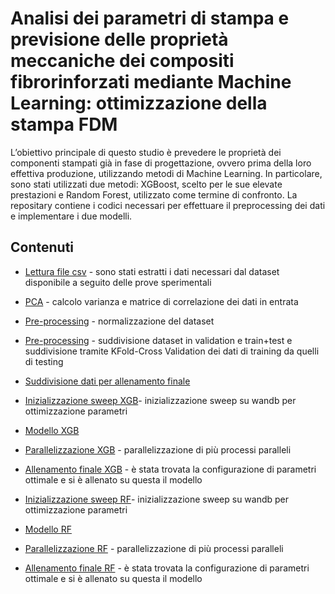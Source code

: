 # Analisi dei parametri di stampa e previsione delle proprietà meccaniche dei compositi fibrorinforzati mediante Machine Learning: ottimizzazione della stampa FDM
L’obiettivo principale di questo studio è prevedere le proprietà dei componenti stampati già in fase di progettazione, ovvero prima della loro effettiva produzione, 
utilizzando metodi di Machine Learning. In particolare, sono stati utilizzati due metodi: XGBoost, scelto per le sue elevate prestazioni e Random Forest, 
utilizzato come termine di confronto. La repositary contiene i codici necessari per effettuare il preprocessing dei dati e implementare i due modelli.

## Contenuti
- [Lettura file csv](./read_parameters) - sono stati estratti i dati necessari dal dataset disponibile a seguito delle prove sperimentali
- [PCA](./variance) - calcolo varianza e matrice di correlazione dei dati in entrata
- [Pre-processing](./preprocess_parameters) - normalizzazione del dataset
- [Pre-processing](./kfold) - suddivisione dataset in validation e train+test e suddivisione tramite KFold-Cross Validation dei dati di training da quelli di testing
- [Suddivisione dati per allenamento finale](./dataset_split)
  
- [Inizializzazione sweep XGB](./init_sweep_xgboost)- inizializzazione sweep su wandb per ottimizzazione parametri
- [Modello XGB](./model_xgbost)
- [Parallelizzazione XGB](./parallelW_XGB) - parallelizzazione di più processi paralleli
- [Allenamento finale XGB](./best_run_XGB) - è stata trovata la configurazione di parametri ottimale e si è allenato su questa il modello

- [Inizializzazione sweep RF](./init_sweep_randomforest)- inizializzazione sweep su wandb per ottimizzazione parametri
- [Modello RF](./random_forest_new)
- [Parallelizzazione RF](./parallelW_RF) - parallelizzazione di più processi paralleli
- [Allenamento finale RF](./best_run_RF) - è stata trovata la configurazione di parametri ottimale e si è allenato su questa il modello

